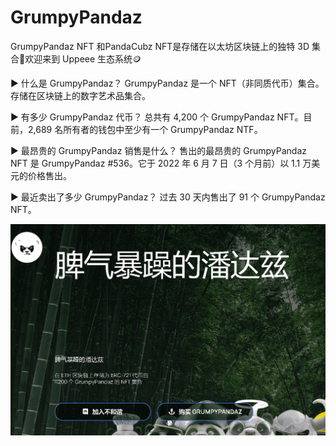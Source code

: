 # GrumpyPandaz

GrumpyPandaz NFT 和PandaCubz NFT是存储在以太坊区块链上的独特 3D 集合🐼欢迎来到 Uppeee 生态系统🪙

▶ 什么是 GrumpyPandaz？
GrumpyPandaz 是一个 NFT（非同质代币）集合。存储在区块链上的数字艺术品集合。

▶ 有多少 GrumpyPandaz 代币？
总共有 4,200 个 GrumpyPandaz NFT。目前，2,689 名所有者的钱包中至少有一个 GrumpyPandaz NTF。

▶ 最昂贵的 GrumpyPandaz 销售是什么？
售出的最昂贵的 GrumpyPandaz NFT 是 GrumpyPandaz #536。它于 2022 年 6 月 7 日（3 个月前）以 1.1 万美元的价格售出。

▶ 最近卖出了多少 GrumpyPandaz？
过去 30 天内售出了 91 个 GrumpyPandaz NFT。

![nft](2312232_new.png)
